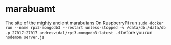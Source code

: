 # marabuamt
The site of the mighty ancient marabuians
On RaspberryPi run `sudo docker run --name rpi3-mongodb3 --restart unless-stopped -v /data/db:/data/db -p 27017:27017 andresvidal/rpi3-mongodb3:latest -d` before you run `nodemon server.js`
